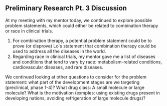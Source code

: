 ## Preliminary Research Pt. 3 Discussion

At my meeting with my mentor today, we continued to explore possible problem statements, which could either be related to combination therapy or race in clinical trials. 
1. For combination therapy, a potential problem statement could be to prove (or disprove) Lo's statement that combination therapy could be used to address all the diseases in the world.
2. Regarding race in clinical trials, my mentor gave me a list of diseases and conditions that tend to vary by race: metabolism-related conditions, cardiovascular diseases, and rare diseases.

We continued looking at other questions to consider for the problem statement:  what part of the development stages are we targeting (preclinical, phase 1-4)? What drug class: A small molecule or large molecule? What is the motivation (exmples: using existing drugs present in developing nations, avoiding refrigeration of large molecule drugs)?
